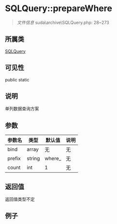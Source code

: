 # SQLQuery::prepareWhere

> *文件信息* suda\archive\SQLQuery.php: 28~273
## 所属类 

[SQLQuery](../SQLQuery.md)

## 可见性

  public  static
## 说明

单列数据查询方案


## 参数

| 参数名 | 类型 | 默认值 | 说明 |
|--------|-----|-------|-------|
| bind |  array | 无 | 无 |
| prefix |  string | where_ | 无 |
| count |  int | 1 | 无 |

## 返回值
返回值类型不定

## 例子